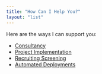 ```yaml
---
title: "How Can I Help You?"
layout: "list"
---
```


Here are the ways I can support you:

- [Consultancy](/help/consultancy/)
- [Project Implementation](/help/project-implementation/)
- [Recruiting Screening](/help/recruiting-screening/)
- [Automated Deployments](/help/automated-deployments/)
